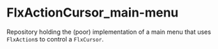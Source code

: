 # FlxActionCursor_main-menu

 Repository holding the (poor) implementation of a main menu that uses `FlxAction`s to control a `FlxCursor`.
